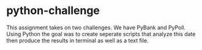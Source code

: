 # python-challenge
This assignment takes on two challenges. We have PyBank and PyPoll. Using Python the goal was to create seperate scripts that analyze this date then produce the results in terminal as well as a text file.
